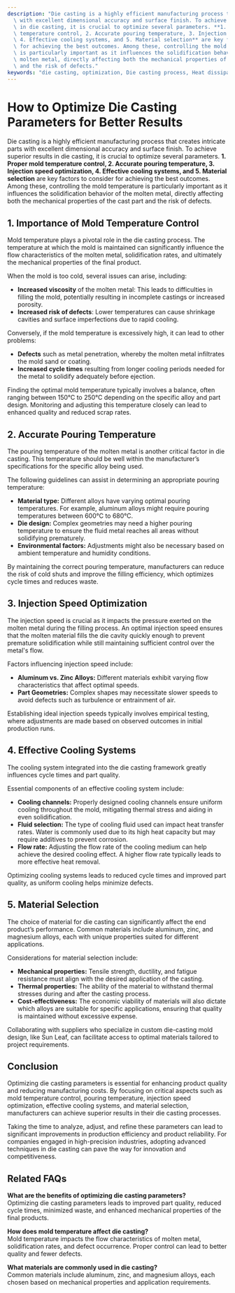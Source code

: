 ```yaml
---
description: "Die casting is a highly efficient manufacturing process that creates intricate parts\
  \ with excellent dimensional accuracy and surface finish. To achieve superior results\
  \ in die casting, it is crucial to optimize several parameters. **1. Proper mold\
  \ temperature control, 2. Accurate pouring temperature, 3. Injection speed optimization,\
  \ 4. Effective cooling systems, and 5. Material selection** are key factors to consider\
  \ for achieving the best outcomes. Among these, controlling the mold temperature\
  \ is particularly important as it influences the solidification behavior of the\
  \ molten metal, directly affecting both the mechanical properties of the cast part\
  \ and the risk of defects."
keywords: "die casting, optimization, Die casting process, Heat dissipation performance"
---
```

# How to Optimize Die Casting Parameters for Better Results

Die casting is a highly efficient manufacturing process that creates intricate parts with excellent dimensional accuracy and surface finish. To achieve superior results in die casting, it is crucial to optimize several parameters. **1. Proper mold temperature control, 2. Accurate pouring temperature, 3. Injection speed optimization, 4. Effective cooling systems, and 5. Material selection** are key factors to consider for achieving the best outcomes. Among these, controlling the mold temperature is particularly important as it influences the solidification behavior of the molten metal, directly affecting both the mechanical properties of the cast part and the risk of defects.

## 1. Importance of Mold Temperature Control

Mold temperature plays a pivotal role in the die casting process. The temperature at which the mold is maintained can significantly influence the flow characteristics of the molten metal, solidification rates, and ultimately the mechanical properties of the final product. 

When the mold is too cold, several issues can arise, including:

- **Increased viscosity** of the molten metal: This leads to difficulties in filling the mold, potentially resulting in incomplete castings or increased porosity.
- **Increased risk of defects**: Lower temperatures can cause shrinkage cavities and surface imperfections due to rapid cooling.

Conversely, if the mold temperature is excessively high, it can lead to other problems:

- **Defects** such as metal penetration, whereby the molten metal infiltrates the mold sand or coating.
- **Increased cycle times** resulting from longer cooling periods needed for the metal to solidify adequately before ejection.

Finding the optimal mold temperature typically involves a balance, often ranging between 150°C to 250°C depending on the specific alloy and part design. Monitoring and adjusting this temperature closely can lead to enhanced quality and reduced scrap rates.

## 2. Accurate Pouring Temperature

The pouring temperature of the molten metal is another critical factor in die casting. This temperature should be well within the manufacturer’s specifications for the specific alloy being used. 

The following guidelines can assist in determining an appropriate pouring temperature:

- **Material type:** Different alloys have varying optimal pouring temperatures. For example, aluminum alloys might require pouring temperatures between 600°C to 680°C.
- **Die design:** Complex geometries may need a higher pouring temperature to ensure the fluid metal reaches all areas without solidifying prematurely.
- **Environmental factors:** Adjustments might also be necessary based on ambient temperature and humidity conditions.

By maintaining the correct pouring temperature, manufacturers can reduce the risk of cold shuts and improve the filling efficiency, which optimizes cycle times and reduces waste.

## 3. Injection Speed Optimization

The injection speed is crucial as it impacts the pressure exerted on the molten metal during the filling process. An optimal injection speed ensures that the molten material fills the die cavity quickly enough to prevent premature solidification while still maintaining sufficient control over the metal's flow.

Factors influencing injection speed include:

- **Aluminum vs. Zinc Alloys:** Different materials exhibit varying flow characteristics that affect optimal speeds.
- **Part Geometries:** Complex shapes may necessitate slower speeds to avoid defects such as turbulence or entrainment of air.

Establishing ideal injection speeds typically involves empirical testing, where adjustments are made based on observed outcomes in initial production runs.

## 4. Effective Cooling Systems

The cooling system integrated into the die casting framework greatly influences cycle times and part quality. 

Essential components of an effective cooling system include:

- **Cooling channels:** Properly designed cooling channels ensure uniform cooling throughout the mold, mitigating thermal stress and aiding in even solidification.
- **Fluid selection:** The type of cooling fluid used can impact heat transfer rates. Water is commonly used due to its high heat capacity but may require additives to prevent corrosion.
- **Flow rate:** Adjusting the flow rate of the cooling medium can help achieve the desired cooling effect. A higher flow rate typically leads to more effective heat removal.

Optimizing cooling systems leads to reduced cycle times and improved part quality, as uniform cooling helps minimize defects.

## 5. Material Selection

The choice of material for die casting can significantly affect the end product’s performance. Common materials include aluminum, zinc, and magnesium alloys, each with unique properties suited for different applications.

Considerations for material selection include:

- **Mechanical properties:** Tensile strength, ductility, and fatigue resistance must align with the desired application of the casting.
- **Thermal properties:** The ability of the material to withstand thermal stresses during and after the casting process.
- **Cost-effectiveness:** The economic viability of materials will also dictate which alloys are suitable for specific applications, ensuring that quality is maintained without excessive expense.

Collaborating with suppliers who specialize in custom die-casting mold design, like Sun Leaf, can facilitate access to optimal materials tailored to project requirements.

## Conclusion

Optimizing die casting parameters is essential for enhancing product quality and reducing manufacturing costs. By focusing on critical aspects such as mold temperature control, pouring temperature, injection speed optimization, effective cooling systems, and material selection, manufacturers can achieve superior results in their die casting processes. 

Taking the time to analyze, adjust, and refine these parameters can lead to significant improvements in production efficiency and product reliability. For companies engaged in high-precision industries, adopting advanced techniques in die casting can pave the way for innovation and competitiveness.

## Related FAQs

**What are the benefits of optimizing die casting parameters?**  
Optimizing die casting parameters leads to improved part quality, reduced cycle times, minimized waste, and enhanced mechanical properties of the final products.

**How does mold temperature affect die casting?**  
Mold temperature impacts the flow characteristics of molten metal, solidification rates, and defect occurrence. Proper control can lead to better quality and fewer defects.

**What materials are commonly used in die casting?**  
Common materials include aluminum, zinc, and magnesium alloys, each chosen based on mechanical properties and application requirements.
